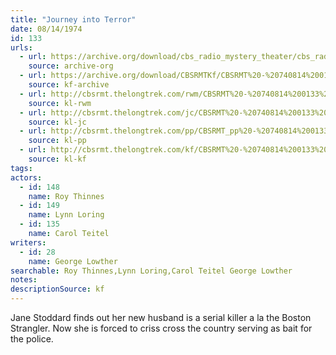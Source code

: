 ```yaml
---
title: "Journey into Terror"
date: 08/14/1974
id: 133
urls: 
  - url: https://archive.org/download/cbs_radio_mystery_theater/cbs_radio_mystery_theater-0101-0150.zip/cbs_radio_mystery_theater-0101-0150%2Fcbsrmt_0133_journey_into_terror.mp3
    source: archive-org
  - url: https://archive.org/download/CBSRMTKf/CBSRMT%20-%20740814%200133%20Journey%20Into%20Terror_kf.mp3
    source: kf-archive
  - url: http://cbsrmt.thelongtrek.com/rwm/CBSRMT%20-%20740814%200133%20Journey%20into%20Terror_rwm.mp3
    source: kl-rwm
  - url: http://cbsrmt.thelongtrek.com/jc/CBSRMT%20-%20740814%200133%20Journey%20Into%20Terror%20vbr%20df_jc.mp3
    source: kl-jc
  - url: http://cbsrmt.thelongtrek.com/pp/CBSRMT_pp%20-%20740814%200133%20Journey%20into%20Terror.mp3
    source: kl-pp
  - url: http://cbsrmt.thelongtrek.com/kf/CBSRMT%20-%20740814%200133%20Journey%20Into%20Terror_kf.mp3
    source: kl-kf
tags: 
actors:  
  - id: 148
    name: Roy Thinnes  
  - id: 149
    name: Lynn Loring  
  - id: 135
    name: Carol Teitel
writers:  
  - id: 28
    name: George Lowther
searchable: Roy Thinnes,Lynn Loring,Carol Teitel George Lowther
notes: 
descriptionSource: kf
---
```

Jane Stoddard finds out her new husband is a serial killer a la the Boston Strangler. Now she is forced to criss cross the country serving as bait for the police.